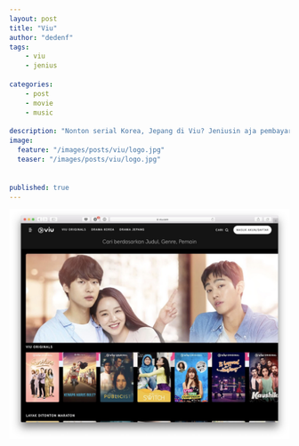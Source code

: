 ```yaml
---
layout: post
title: "Viu"
author: "dedenf"
tags:
    - viu
    - jenius

categories: 
    - post
    - movie
    - music

description: "Nonton serial Korea, Jepang di Viu? Jeniusin aja pembayarannya!"
image:
  feature: "/images/posts/viu/logo.jpg"
  teaser: "/images/posts/viu/logo.jpg"
  

published: true
---
```


![Viu Front](/images/posts/viu/front.jpg)